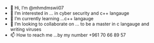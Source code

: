 - 👋 Hi, I’m @mhmdmswii07
- 👀 I’m interested in ... in cyber security and c++ langauge
- 🌱 I’m currently learning ...c++ langauge
- 💞️ I’m looking to collaborate on ... to be a master in c langauge and writing viruses
- 📫 How to reach me ...by my number +961 70 66 89 57

<!---
mhmdmswii07/mhmdmswii07 is a ✨ special ✨ repository because its `README.md` (this file) appears on your GitHub profile.
You can click the Preview link to take a look at your changes.
--->
